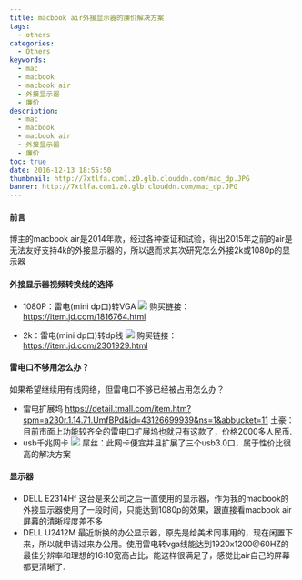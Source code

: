 ```yaml
---
title: macbook air外接显示器的廉价解决方案
tags:
  - others
categories:
  - Others
keywords:
  - mac
  - macbook
  - macbook air
  - 外接显示器
  - 廉价
description:
  - mac
  - macbook
  - macbook air
  - 外接显示器
  - 廉价
toc: true
date: 2016-12-13 18:55:50
thumbnail: http://7xtlfa.com1.z0.glb.clouddn.com/mac_dp.JPG
banner: http://7xtlfa.com1.z0.glb.clouddn.com/mac_dp.JPG
---
```


#### 前言
博主的macbook air是2014年款，经过各种查证和试验，得出2015年之前的air是无法友好支持4k的外接显示器的，所以退而求其次研究怎么外接2k或1080p的显示器

#### 外接显示器视频转换线的选择
* 1080P：雷电(mini dp口)转VGA
![](http://7xtlfa.com1.z0.glb.clouddn.com/mac_minidp_vga.png)
购买链接：https://item.jd.com/1816764.html
<!-- more -->
* 2k：雷电(mini dp口)转dp线
![](http://7xtlfa.com1.z0.glb.clouddn.com/mac_minidp_dp.png)
购买链接：https://item.jd.com/2301929.html

#### 雷电口不够用怎么办？
如果希望继续用有线网络，但雷电口不够已经被占用怎么办？
* 雷电扩展坞
https://detail.tmall.com/item.htm?spm=a230r.1.14.71.UmfBPd&id=43126699939&ns=1&abbucket=11
土豪：目前市面上功能较齐全的雷电口扩展坞也就只有这款了，价格2000多人民币.
* usb千兆网卡
![](http://7xtlfa.com1.z0.glb.clouddn.com/mac_usb_net.png)
屌丝：此网卡便宜并且扩展了三个usb3.0口，属于性价比很高的解决方案

#### 显示器
* DELL E2314Hf
这台是来公司之后一直使用的显示器，作为我的macbook的外接显示器使用了一段时间，只能达到1080p的效果，跟直接看macbook air屏幕的清晰程度差不多
* DELL U2412M
最近新换的办公显示器，原先是给美术同事用的，现在闲置下来，所以就申请过来办公用。使用雷电转vga线能达到1920x1200@60HZ的最佳分辨率和理想的16:10宽高占比，能这样很满足了，感觉比air自己的屏幕都更清晰了.